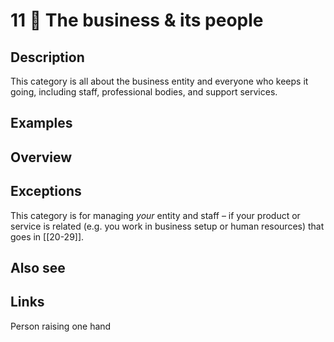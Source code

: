 # 11 🙋 The business & its people

## Description

This category is all about the business entity and everyone who keeps it going, including staff, professional bodies, and support services.

## Examples

## Overview

## Exceptions

This category is for managing _your_ entity and staff – if your product or service is related (e.g. you work in business setup or human resources) that goes in [[20-29]].

## Also see

## Links

Person raising one hand
